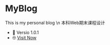 # MyBlog
This is my personal blog \n
本科Web期末课程设计

- 🤔 Versio 1.0.1
- 🤓 [Visit Now](https://aarontian2001.github.io/MyBlog/)



